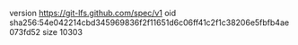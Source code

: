 version https://git-lfs.github.com/spec/v1
oid sha256:54e042214cbd345969836f2f11651d6c06ff41c2f1c38206e5fbfb4ae073fd52
size 10303
